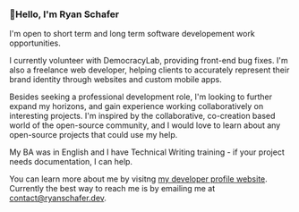 ### 👋**Hello, I'm Ryan Schafer**

I'm open to short term and long term software developement work opportunities. 

I currently volunteer with DemocracyLab, providing front-end bug fixes. I'm also a freelance web developer, helping clients to accurately represent their brand identity through websites and custom mobile apps. 

Besides seeking a professional development role, I'm looking to further expand my horizons, and gain experience working collaboratively on interesting projects. I'm inspired by the collaborative, co-creation based world of the open-source community, and I would love to learn about any open-source projects that could use my help.

My BA was in English and I have Technical Writing training - if your project needs documentation, I can help. 

You can learn more about me by visitng [my developer profile website](https://ryanschafer.dev/). Currently the best way to reach me is by emailing me at contact@ryanschafer.dev.



